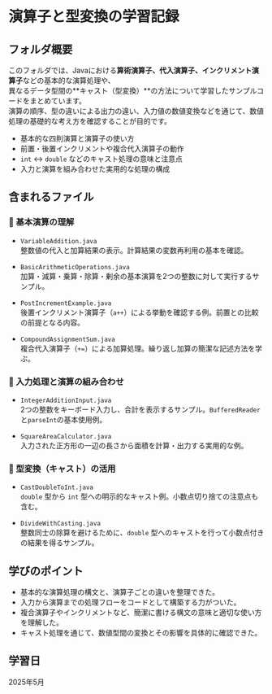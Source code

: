 # 演算子と型変換の学習記録

## フォルダ概要  

このフォルダでは、Javaにおける**算術演算子、代入演算子、インクリメント演算子**などの基本的な演算処理や、  
異なるデータ型間の**キャスト（型変換）**の方法について学習したサンプルコードをまとめています。  
演算の順序、型の違いによる出力の違い、入力値の数値変換などを通じて、数値処理の基礎的な考え方を確認することが目的です。

- 基本的な四則演算と演算子の使い方  
- 前置・後置インクリメントや複合代入演算子の動作  
- `int` ↔ `double` などのキャスト処理の意味と注意点  
- 入力と演算を組み合わせた実用的な処理の構成  

## 含まれるファイル

### 🔸 基本演算の理解

- `VariableAddition.java`  
  整数値の代入と加算結果の表示。計算結果の変数再利用の基本を確認。

- `BasicArithmeticOperations.java`  
  加算・減算・乗算・除算・剰余の基本演算を2つの整数に対して実行するサンプル。

- `PostIncrementExample.java`  
  後置インクリメント演算子（`a++`）による挙動を確認する例。前置との比較の前提となる内容。

- `CompoundAssignmentSum.java`  
  複合代入演算子（`+=`）による加算処理。繰り返し加算の簡潔な記述方法を学ぶ。

### 🔸 入力処理と演算の組み合わせ

- `IntegerAdditionInput.java`  
  2つの整数をキーボード入力し、合計を表示するサンプル。`BufferedReader`と`parseInt`の基本使用例。

- `SquareAreaCalculator.java`  
  入力された正方形の一辺の長さから面積を計算・出力する実用的な例。

### 🔸 型変換（キャスト）の活用

- `CastDoubleToInt.java`  
  `double` 型から `int` 型への明示的なキャスト例。小数点切り捨ての注意点も含む。

- `DivideWithCasting.java`  
  整数同士の除算を避けるために、`double` 型へのキャストを行って小数点付きの結果を得るサンプル。

## 学びのポイント

- 基本的な演算処理の構文と、演算子ごとの違いを整理できた。  
- 入力から演算までの処理フローをコードとして構築する力がついた。  
- 複合演算子やインクリメントなど、簡潔に書ける構文の意味と適切な使い方を理解した。  
- キャスト処理を通じて、数値型間の変換とその影響を具体的に確認できた。

## 学習日

2025年5月
